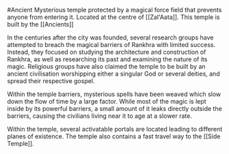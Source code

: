 #Ancient
Mysterious temple protected by a magical force field that prevents anyone from entering it. Located at the centre of [[Zal'Aata]]. This temple is built by the [[Ancients]]

In the centuries after the city was founded, several research groups have attempted to breach the magical barriers of Rankhra with limited success. Instead, they focused on studying the architecture and construction of Rankhra, as well as researching its past and examining the nature of its magic. Religious groups have also claimed the temple to be built by an ancient civilisation worshipping either a singular God or several deities, and spread their respective gospel.

Within the temple barriers, mysterious spells have been weaved which slow down the flow of time by a large factor. While most of the magic is lept inside by its powerful barriers, a small amount of it leaks directly outside the barriers, causing the civilians living near it to age at a slower rate.

Within the temple, several activatable portals are located leading to different planes of existence. The temple also contains a fast travel way to the [[Side Temple]].